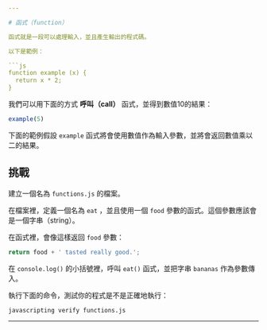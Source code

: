 ```yaml
---

# 函式（function）

函式就是一段可以處理輸入，並且產生輸出的程式碼。

以下是範例：

```js
function example (x) {
  return x * 2;
}
```

我們可以用下面的方式 **呼叫（call）** 函式，並得到數值10的結果：

```js
example(5)
```

下面的範例假設 `example` 函式將會使用數值作為輸入參數，並將會返回數值乘以二的結果。

## 挑戰

建立一個名為 `functions.js` 的檔案。

在檔案裡，定義一個名為 `eat` ，並且使用一個 `food` 參數的函式。這個參數應該會是一個字串（string）。

在函式裡，會像這樣返回 `food` 參數：

```js
return food + ' tasted really good.';
```

在 `console.log()` 的小括號裡，呼叫 `eat()` 函式，並把字串 `bananas` 作為參數傳入。

執行下面的命令，測試你的程式是不是正確地執行：

`javascripting verify functions.js` 

---
```

